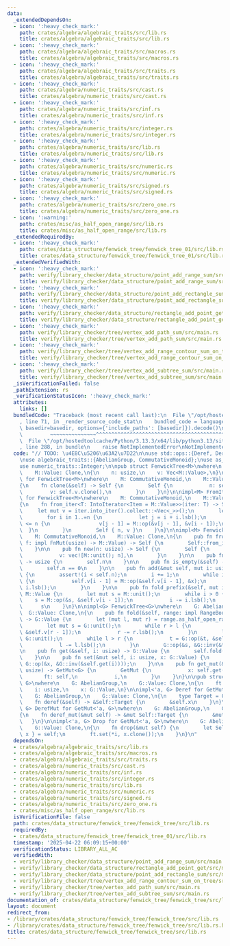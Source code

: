 ```yaml
---
data:
  _extendedDependsOn:
  - icon: ':heavy_check_mark:'
    path: crates/algebra/algebraic_traits/src/lib.rs
    title: crates/algebra/algebraic_traits/src/lib.rs
  - icon: ':heavy_check_mark:'
    path: crates/algebra/algebraic_traits/src/macros.rs
    title: crates/algebra/algebraic_traits/src/macros.rs
  - icon: ':heavy_check_mark:'
    path: crates/algebra/algebraic_traits/src/traits.rs
    title: crates/algebra/algebraic_traits/src/traits.rs
  - icon: ':heavy_check_mark:'
    path: crates/algebra/numeric_traits/src/cast.rs
    title: crates/algebra/numeric_traits/src/cast.rs
  - icon: ':heavy_check_mark:'
    path: crates/algebra/numeric_traits/src/inf.rs
    title: crates/algebra/numeric_traits/src/inf.rs
  - icon: ':heavy_check_mark:'
    path: crates/algebra/numeric_traits/src/integer.rs
    title: crates/algebra/numeric_traits/src/integer.rs
  - icon: ':heavy_check_mark:'
    path: crates/algebra/numeric_traits/src/lib.rs
    title: crates/algebra/numeric_traits/src/lib.rs
  - icon: ':heavy_check_mark:'
    path: crates/algebra/numeric_traits/src/numeric.rs
    title: crates/algebra/numeric_traits/src/numeric.rs
  - icon: ':heavy_check_mark:'
    path: crates/algebra/numeric_traits/src/signed.rs
    title: crates/algebra/numeric_traits/src/signed.rs
  - icon: ':heavy_check_mark:'
    path: crates/algebra/numeric_traits/src/zero_one.rs
    title: crates/algebra/numeric_traits/src/zero_one.rs
  - icon: ':warning:'
    path: crates/misc/as_half_open_range/src/lib.rs
    title: crates/misc/as_half_open_range/src/lib.rs
  _extendedRequiredBy:
  - icon: ':heavy_check_mark:'
    path: crates/data_structure/fenwick_tree/fenwick_tree_01/src/lib.rs
    title: crates/data_structure/fenwick_tree/fenwick_tree_01/src/lib.rs
  _extendedVerifiedWith:
  - icon: ':heavy_check_mark:'
    path: verify/library_checker/data_structure/point_add_range_sum/src/main.rs
    title: verify/library_checker/data_structure/point_add_range_sum/src/main.rs
  - icon: ':heavy_check_mark:'
    path: verify/library_checker/data_structure/point_add_rectangle_sum/src/main.rs
    title: verify/library_checker/data_structure/point_add_rectangle_sum/src/main.rs
  - icon: ':heavy_check_mark:'
    path: verify/library_checker/data_structure/rectangle_add_point_get/src/main.rs
    title: verify/library_checker/data_structure/rectangle_add_point_get/src/main.rs
  - icon: ':heavy_check_mark:'
    path: verify/library_checker/tree/vertex_add_path_sum/src/main.rs
    title: verify/library_checker/tree/vertex_add_path_sum/src/main.rs
  - icon: ':heavy_check_mark:'
    path: verify/library_checker/tree/vertex_add_range_contour_sum_on_tree/src/main.rs
    title: verify/library_checker/tree/vertex_add_range_contour_sum_on_tree/src/main.rs
  - icon: ':heavy_check_mark:'
    path: verify/library_checker/tree/vertex_add_subtree_sum/src/main.rs
    title: verify/library_checker/tree/vertex_add_subtree_sum/src/main.rs
  _isVerificationFailed: false
  _pathExtension: rs
  _verificationStatusIcon: ':heavy_check_mark:'
  attributes:
    links: []
  bundledCode: "Traceback (most recent call last):\n  File \"/opt/hostedtoolcache/Python/3.13.3/x64/lib/python3.13/site-packages/onlinejudge_verify/documentation/build.py\"\
    , line 71, in _render_source_code_stat\n    bundled_code = language.bundle(stat.path,\
    \ basedir=basedir, options={'include_paths': [basedir]}).decode()\n          \
    \         ~~~~~~~~~~~~~~~^^^^^^^^^^^^^^^^^^^^^^^^^^^^^^^^^^^^^^^^^^^^^^^^^^^^^^^^^^^^^^^^^^\n\
    \  File \"/opt/hostedtoolcache/Python/3.13.3/x64/lib/python3.13/site-packages/onlinejudge_verify/languages/rust.py\"\
    , line 288, in bundle\n    raise NotImplementedError\nNotImplementedError\n"
  code: "// TODO: \u4E8C\u5206\u63A2\u7D22\n\nuse std::ops::{Deref, DerefMut, RangeBounds};\n\
    \nuse algebraic_traits::{AbelianGroup, CommutativeMonoid};\nuse as_half_open_range::AsHalfOpenRange;\n\
    use numeric_traits::Integer;\n\npub struct FenwickTree<M>\nwhere\n    M: CommutativeMonoid,\n\
    \    M::Value: Clone,\n{\n    n: usize,\n    v: Vec<M::Value>,\n}\n\nimpl<M> Clone\
    \ for FenwickTree<M>\nwhere\n    M: CommutativeMonoid,\n    M::Value: Clone,\n\
    {\n    fn clone(&self) -> Self {\n        Self {\n            n: self.n,\n   \
    \         v: self.v.clone(),\n        }\n    }\n}\n\nimpl<M> FromIterator<M::Value>\
    \ for FenwickTree<M>\nwhere\n    M: CommutativeMonoid,\n    M::Value: Clone,\n\
    {\n    fn from_iter<T: IntoIterator<Item = M::Value>>(iter: T) -> Self {\n   \
    \     let mut v = iter.into_iter().collect::<Vec<_>>();\n        let n = v.len();\n\
    \        for i in 1..=n {\n            let j = i + i.lsb();\n            if j\
    \ <= n {\n                v[j - 1] = M::op(&v[j - 1], &v[i - 1]);\n          \
    \  }\n        }\n        Self { n, v }\n    }\n}\n\nimpl<M> FenwickTree<M>\nwhere\n\
    \    M: CommutativeMonoid,\n    M::Value: Clone,\n{\n    pub fn from_fn(n: usize,\
    \ f: impl FnMut(usize) -> M::Value) -> Self {\n        Self::from_iter((0..n).map(f))\n\
    \    }\n\n    pub fn new(n: usize) -> Self {\n        Self {\n            n,\n\
    \            v: vec![M::unit(); n],\n        }\n    }\n\n    pub fn len(&self)\
    \ -> usize {\n        self.n\n    }\n\n    pub fn is_empty(&self) -> bool {\n\
    \        self.n == 0\n    }\n\n    pub fn add(&mut self, mut i: usize, x: M::Value)\
    \ {\n        assert!(i < self.n);\n        i += 1;\n        while i <= self.n\
    \ {\n            self.v[i - 1] = M::op(&self.v[i - 1], &x);\n            i +=\
    \ i.lsb();\n        }\n    }\n\n    pub fn fold_prefix(&self, mut i: usize) ->\
    \ M::Value {\n        let mut s = M::unit();\n        while i > 0 {\n        \
    \    s = M::op(&s, &self.v[i - 1]);\n            i -= i.lsb();\n        }\n  \
    \      s\n    }\n}\n\nimpl<G> FenwickTree<G>\nwhere\n    G: AbelianGroup,\n  \
    \  G::Value: Clone,\n{\n    pub fn fold(&self, range: impl RangeBounds<usize>)\
    \ -> G::Value {\n        let (mut l, mut r) = range.as_half_open_range(0, self.n);\n\
    \        let mut s = G::unit();\n        while r > l {\n            s = G::op(&s,\
    \ &self.v[r - 1]);\n            r -= r.lsb();\n        }\n        let mut t =\
    \ G::unit();\n        while l > r {\n            t = G::op(&t, &self.v[l - 1]);\n\
    \            l -= l.lsb();\n        }\n        G::op(&s, &G::inv(&t))\n    }\n\
    \n    pub fn get(&self, i: usize) -> G::Value {\n        self.fold(i..i + 1)\n\
    \    }\n\n    pub fn set(&mut self, i: usize, x: G::Value) {\n        self.add(i,\
    \ G::op(&x, &G::inv(&self.get(i))));\n    }\n\n    pub fn get_mut(&mut self, i:\
    \ usize) -> GetMut<G> {\n        GetMut {\n            x: self.get(i),\n     \
    \       ft: self,\n            i,\n        }\n    }\n}\n\npub struct GetMut<'a,\
    \ G>\nwhere\n    G: AbelianGroup,\n    G::Value: Clone,\n{\n    ft: &'a mut FenwickTree<G>,\n\
    \    i: usize,\n    x: G::Value,\n}\n\nimpl<'a, G> Deref for GetMut<'a, G>\nwhere\n\
    \    G: AbelianGroup,\n    G::Value: Clone,\n{\n    type Target = G::Value;\n\n\
    \    fn deref(&self) -> &Self::Target {\n        &self.x\n    }\n}\n\nimpl<'a,\
    \ G> DerefMut for GetMut<'a, G>\nwhere\n    G: AbelianGroup,\n    G::Value: Clone,\n\
    {\n    fn deref_mut(&mut self) -> &mut Self::Target {\n        &mut self.x\n \
    \   }\n}\n\nimpl<'a, G> Drop for GetMut<'a, G>\nwhere\n    G: AbelianGroup,\n\
    \    G::Value: Clone,\n{\n    fn drop(&mut self) {\n        let Self { ft, i,\
    \ x } = self;\n        ft.set(*i, x.clone());\n    }\n}\n"
  dependsOn:
  - crates/algebra/algebraic_traits/src/lib.rs
  - crates/algebra/algebraic_traits/src/macros.rs
  - crates/algebra/algebraic_traits/src/traits.rs
  - crates/algebra/numeric_traits/src/cast.rs
  - crates/algebra/numeric_traits/src/inf.rs
  - crates/algebra/numeric_traits/src/integer.rs
  - crates/algebra/numeric_traits/src/lib.rs
  - crates/algebra/numeric_traits/src/numeric.rs
  - crates/algebra/numeric_traits/src/signed.rs
  - crates/algebra/numeric_traits/src/zero_one.rs
  - crates/misc/as_half_open_range/src/lib.rs
  isVerificationFile: false
  path: crates/data_structure/fenwick_tree/fenwick_tree/src/lib.rs
  requiredBy:
  - crates/data_structure/fenwick_tree/fenwick_tree_01/src/lib.rs
  timestamp: '2025-04-22 06:09:15+00:00'
  verificationStatus: LIBRARY_ALL_AC
  verifiedWith:
  - verify/library_checker/data_structure/point_add_range_sum/src/main.rs
  - verify/library_checker/data_structure/rectangle_add_point_get/src/main.rs
  - verify/library_checker/data_structure/point_add_rectangle_sum/src/main.rs
  - verify/library_checker/tree/vertex_add_range_contour_sum_on_tree/src/main.rs
  - verify/library_checker/tree/vertex_add_path_sum/src/main.rs
  - verify/library_checker/tree/vertex_add_subtree_sum/src/main.rs
documentation_of: crates/data_structure/fenwick_tree/fenwick_tree/src/lib.rs
layout: document
redirect_from:
- /library/crates/data_structure/fenwick_tree/fenwick_tree/src/lib.rs
- /library/crates/data_structure/fenwick_tree/fenwick_tree/src/lib.rs.html
title: crates/data_structure/fenwick_tree/fenwick_tree/src/lib.rs
---
```

